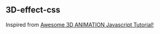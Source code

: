 ## 3D-effect-css
Inspired from [Awesome 3D ANIMATION Javascript Tutorial!](https://www.youtube.com/watch?v=XK7T3mY1V-w&t=1344s)
